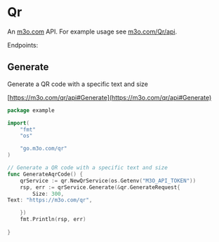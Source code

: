 # Qr

An [m3o.com](https://m3o.com) API. For example usage see [m3o.com/Qr/api](https://m3o.com/Qr/api).

Endpoints:

## Generate

Generate a QR code with a specific text and size


[https://m3o.com/qr/api#Generate](https://m3o.com/qr/api#Generate)

```go
package example

import(
	"fmt"
	"os"

	"go.m3o.com/qr"
)

// Generate a QR code with a specific text and size
func GenerateAqrCode() {
	qrService := qr.NewQrService(os.Getenv("M3O_API_TOKEN"))
	rsp, err := qrService.Generate(&qr.GenerateRequest{
		Size: 300,
Text: "https://m3o.com/qr",

	})
	fmt.Println(rsp, err)
	
}
```
